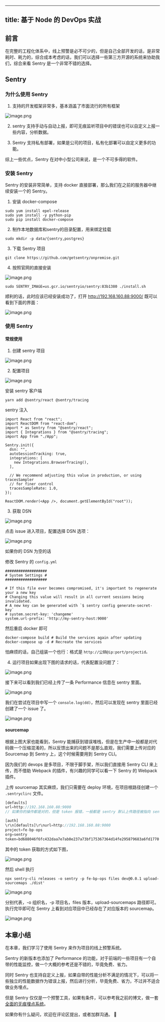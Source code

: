 
---
title: 基于 Node 的 DevOps 实战
---

## 前言

在完整的工程化体系中，线上预警是必不可少的，但是自己全部开发的话，是非常耗时、耗力的，综合成本考虑的话，我们可以选择一些第三方开源的系统来协助我们，综合来看 Sentry 是一个非常不错的选择。


## Sentry
### 为什么使用 Sentry

1. 支持的开发框架非常多，基本涵盖了市面流行的所有框架

![image.png](https://p3-juejin.byteimg.com/tos-cn-i-k3u1fbpfcp/4858bfc364df4d74956a65734e98b6e6~tplv-k3u1fbpfcp-watermark.image?)

2. sentry 支持手动与自动上报，即可无痕监听项目中的错误也可以自定义上报一些内容，分析数据。 

3. Sentry 支持私有部署，如果是公司的项目，私有化部署可以自定义更多的功能。

综上一些优点，Sentry 在对中小型公司来说，是一个不可多得的软件。

### 安装 Sentry

Sentry 的安装非常简单，支持 docker 直接部署，那么我们在之前的服务器中继续安装一个的 Sentry。

1. 安装 docker-compose

```
sudo yum install epel-release
sudo yum install -y python-pip
sudo pip install docker-compose
```

2. 制作本地数据库和sentry的目录配置，用来绑定挂载

```
sudo mkdir -p data/{sentry,postgres}
```

3. 下载 Sentry 项目

```
git clone https://github.com/getsentry/onpremise.git
```

4. 按照官网的直接安装

![image.png](https://p9-juejin.byteimg.com/tos-cn-i-k3u1fbpfcp/746cf97ee9e243d5ab1dd6286a6ee052~tplv-k3u1fbpfcp-watermark.image?)

```
sudo SENTRY_IMAGE=us.gcr.io/sentryio/sentry:83b1380 ./install.sh
```

顺利的话，此时应该已经安装成功了，打开 http://192.168.160.88:9000/ 既可以看到下面的界面：

![image.png](https://p9-juejin.byteimg.com/tos-cn-i-k3u1fbpfcp/439e40f4246e43fc86af62b4141b810d~tplv-k3u1fbpfcp-watermark.image?)

### 使用 Sentry

#### 常规使用

1. 创建 sentry 项目

![image.png](https://p1-juejin.byteimg.com/tos-cn-i-k3u1fbpfcp/13355659608c41e78b299fae4abfaf02~tplv-k3u1fbpfcp-watermark.image?)

2. 配置项目

![image.png](https://p3-juejin.byteimg.com/tos-cn-i-k3u1fbpfcp/c9289707bfae45bea41281d52c57b006~tplv-k3u1fbpfcp-watermark.image?)

安装 sentry 客户端

```
yarn add @sentry/react @sentry/tracing
```

sentry 注入
```
import React from "react";
import ReactDOM from "react-dom";
import * as Sentry from "@sentry/react";
import { Integrations } from "@sentry/tracing";
import App from "./App";

Sentry.init({
  dsn: "",
  autoSessionTracking: true,
  integrations: [
    new Integrations.BrowserTracing(),
  ],

  // We recommend adjusting this value in production, or using tracesSampler
  // for finer control
  tracesSampleRate: 1.0,
});

ReactDOM.render(<App />, document.getElementById("root"));
```
3. 获取 DSN


![image.png](https://p3-juejin.byteimg.com/tos-cn-i-k3u1fbpfcp/b7f739ebb4bd4677a86c46745b5d7fb0~tplv-k3u1fbpfcp-watermark.image?)

点击 issue 进入项目，配置选择 DSN 选项：

![image.png](https://p6-juejin.byteimg.com/tos-cn-i-k3u1fbpfcp/e172d15ef10e4b9eb0caa3d0e55769e8~tplv-k3u1fbpfcp-watermark.image?)

如果你的 DSN 为空的话

修改 Sentry 的 `config.yml`

```
###################
# System Settings #
###################

# If this file ever becomes compromised, it's important to regenerate your a new key
# Changing this value will result in all current sessions being invalidated.
# A new key can be generated with `$ sentry config generate-secret-key`
# system.secret-key: 'changeme'
system.url-prefix: 'http://my-sentry-host:9000'
```

然后重启 docker 即可

```
docker-compose build # Build the services again after updating
docker-compose up -d # Recreate the services
```

怕麻烦的话，自己组装一个也行：格式是 `http://公钥@ip:port/projectid。`

4. 运行项目如果出现下图的请求的话，代表配置没问题了：

![image.png](https://p1-juejin.byteimg.com/tos-cn-i-k3u1fbpfcp/0cbbfba7f39549f0b6e45e3c7a4366b8~tplv-k3u1fbpfcp-watermark.image?)

接下来可以看到我们已经上传了一条 Performance 信息在 sentry 里面。

![image.png](https://p3-juejin.byteimg.com/tos-cn-i-k3u1fbpfcp/60beb5f6dafc4c7f9987e8000d348848~tplv-k3u1fbpfcp-watermark.image?)

我们在尝试在项目中写一个 `console.log(dd)`，然后可以发现在 sentry 里面已经创建了一个 issue 了。

![image.png](https://p1-juejin.byteimg.com/tos-cn-i-k3u1fbpfcp/67beb071d1a74c229d5653a2a14e4afa~tplv-k3u1fbpfcp-watermark.image?)

#### sourcemap 

根据上图大家也能看到，Sentry 能捕获到错误堆栈，但是在生产中一般都是对代码做一个压缩混淆的，所以反馈出来的问题不是那么直观，我们需要上传对应的 Sourcemap 到 Sentry 上，这个时候需要用到 Sentry CLI。

因为我们的 devops 是多项目，不限于脚手架，所以我们直接用 Sentry CLI 来上传，而不借助 Webpack 的插件，有兴趣的同学可以看一下 Sentry 的 Webpack 插件。

上传 sourcemap 其实麻烦，我们只需要在 deploy 环境，在项目根路径创建一个 `.sentryclirc` 文件。

```js
[defaults]
url=http://192.168.160.88:9000 
// 如果你的操作都是对的，但是 token 报错，一般都是 sentry 默认上传路径被指向 sentry.io，需要添加这个强制指向本地的 sentry 地址。

[auth]
​\r\n[defaults]\r\nurl=http://192.168.160.88:9000
project=fe-bp-ops
org=sentry
token=bd688046f6fc432daa7e7ab0e237a73bf175367364d14fe295879683a6fd1770
```
其中的 token 获取的方式如下图，

![image.png](https://p1-juejin.byteimg.com/tos-cn-i-k3u1fbpfcp/50841e10db4a4eb582d7011b273b4361~tplv-k3u1fbpfcp-watermark.image?)

然后 shell 执行 

```shell
npx sentry-cli releases -o sentry -p fe-bp-ops files dev@0.0.1 upload-sourcemaps ./dist'
```

![image.png](https://p1-juejin.byteimg.com/tos-cn-i-k3u1fbpfcp/7bb77cbcf5b940138c7f0665942f46fc~tplv-k3u1fbpfcp-watermark.image?)

分别代表，-o 组织名，-p 项目名，files 版本，upload-sourcemaps 路径即可。执行完毕即可在 Sentry 上看到对应项目中已经存在了对应版本的 sourcemap。

![image.png](https://p9-juejin.byteimg.com/tos-cn-i-k3u1fbpfcp/39535c70c8454e82affbcac475c84b02~tplv-k3u1fbpfcp-watermark.image?)

## 本章小结

在本章，我们学习了使用 Sentry 来作为项目的线上预警系统。

Sentry 的新版本也添加了 Performance 的功能，对于前端的一些项目有一个自带的性能监控，做一个大概的参考还是不错的，毕竟免费、省力。

同时 Sentry 也支持自定义上报，如果自带的性能分析不满足的情况下，可以将一些独立的性能数据作为错误上报，然后进行分析，毕竟免费、省力，不过并不适合做业务埋点。

但是 Sentry 仅仅是一个预警工具，如果有条件，可以参考我之前的博文，做一套[全面的无痕埋点系统](https://juejin.cn/post/6872398266642726926)。

如果你有什么疑问，欢迎在评论区提出，或者加群沟通。 👏


    